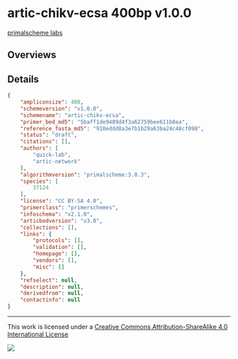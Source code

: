 # artic-chikv-ecsa 400bp v1.0.0

[primalscheme labs](https://labs.primalscheme.com/detail/artic-chikv-ecsa/400/v1.0.0)

## Overviews

## Details

```json
{
    "ampliconsize": 400,
    "schemeversion": "v1.0.0",
    "schemename": "artic-chikv-ecsa",
    "primer_bed_md5": "5baff1de9489d4f3a62759bee611b8ea",
    "reference_fasta_md5": "910eddd8a3e7b1b29a63ba24c48cf098",
    "status": "draft",
    "citations": [],
    "authors": [
        "quick-lab",
        "artic-network"
    ],
    "algorithmversion": "primalscheme:3.0.3",
    "species": [
        37124
    ],
    "license": "CC BY-SA 4.0",
    "primerclass": "primerschemes",
    "infoschema": "v2.1.0",
    "articbedversion": "v3.0",
    "collections": [],
    "links": {
        "protocols": [],
        "validation": [],
        "homepage": [],
        "vendors": [],
        "misc": []
    },
    "refselect": null,
    "description": null,
    "derivedfrom": null,
    "contactinfo": null
}
```



------------------------------------------------------------------------

This work is licensed under a [Creative Commons Attribution-ShareAlike 4.0 International License](http://creativecommons.org/licenses/by-sa/4.0/) 

![](https://i.creativecommons.org/l/by-sa/4.0/88x31.png)